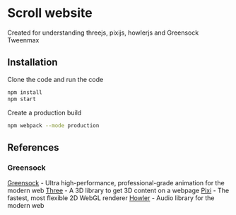 # Scroll website
Created for understanding threejs, pixijs, howlerjs and Greensock Tweenmax

## Installation

Clone the code and run the code

```bash
npm install
npm start
```

Create a production build
```bash
npm webpack --mode production
```

## References

### Greensock
  [Greensock](https://greensock.com/) - Ultra high-performance, professional-grade animation for the modern web
  [Three](https://threejs.org/) - A 3D library to get 3D content on a webpage
  [Pixi](https://www.pixijs.com/) - The fastest, most flexible 2D WebGL renderer
  [Howler](https://howlerjs.com/) - Audio library for the modern web
